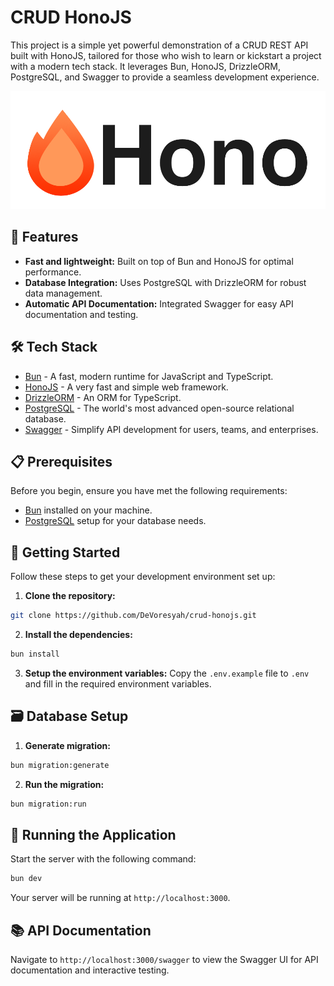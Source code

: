 # CRUD HonoJS

This project is a simple yet powerful demonstration of a CRUD REST API built with HonoJS, tailored for those who wish to learn or kickstart a project with a modern tech stack. It leverages Bun, HonoJS, DrizzleORM, PostgreSQL, and Swagger to provide a seamless development experience.

![HonoJS Logo](https://raw.githubusercontent.com/honojs/hono/main/docs/images/hono-title.png)

## 🚀 Features

- **Fast and lightweight:** Built on top of Bun and HonoJS for optimal performance.
- **Database Integration:** Uses PostgreSQL with DrizzleORM for robust data management.
- **Automatic API Documentation:** Integrated Swagger for easy API documentation and testing.

## 🛠 Tech Stack

- [Bun](https://bun.sh) - A fast, modern runtime for JavaScript and TypeScript.
- [HonoJS](https://hono.dev/) - A very fast and simple web framework.
- [DrizzleORM](https://orm.drizzle.team/) - An ORM for TypeScript.
- [PostgreSQL](https://www.postgresql.org) - The world's most advanced open-source relational database.
- [Swagger](https://swagger.io) - Simplify API development for users, teams, and enterprises.

## 📋 Prerequisites

Before you begin, ensure you have met the following requirements:

- [Bun](https://bun.sh) installed on your machine.
- [PostgreSQL](https://www.postgresql.org) setup for your database needs.

## 🏁 Getting Started

Follow these steps to get your development environment set up:

1. **Clone the repository:**

```bash
git clone https://github.com/DeVoresyah/crud-honojs.git
```

2. **Install the dependencies:**

```bash
bun install
```

3. **Setup the environment variables:**
   Copy the `.env.example` file to `.env` and fill in the required environment variables.

## 🗃 Database Setup

1. **Generate migration:**

```bash
bun migration:generate
```

2. **Run the migration:**

```bash
bun migration:run
```

## 🚀 Running the Application

Start the server with the following command:

```bash
bun dev
```

Your server will be running at `http://localhost:3000`.

## 📚 API Documentation

Navigate to `http://localhost:3000/swagger` to view the Swagger UI for API documentation and interactive testing.
